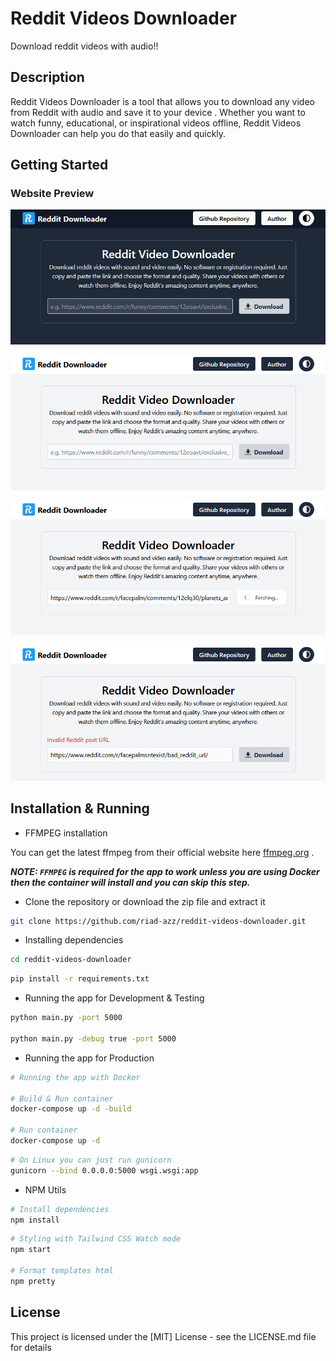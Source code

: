 # Reddit Videos Downloader

Download reddit videos with audio!!

## Description

Reddit Videos Downloader is a tool that allows you to download any video from Reddit with audio and save it to your device . Whether you want to watch funny, educational, or inspirational videos offline, Reddit Videos Downloader can help you do that easily and quickly.

## Getting Started

### Website Preview

![webpage preview image](screenshots/sc-01.png)

![webpage preview image](screenshots/sc-02.png)

![webpage preview image](screenshots/sc-03.png)

![webpage preview image](screenshots/sc-04.png)

## Installation & Running

- FFMPEG installation

You can get the latest ffmpeg from their official website here [ffmpeg.org](https://ffmpeg.org/download.html) .

***NOTE: `FFMPEG` is required for the app to work unless you are using Docker then the container will install and you can skip this step.***

- Clone the repository or download the zip file and extract it

```bash
git clone https://github.com/riad-azz/reddit-videos-downloader.git
```

- Installing dependencies

```bash
cd reddit-videos-downloader
```

```bash
pip install -r requirements.txt
```

- Running the app for Development & Testing

```bash
python main.py -port 5000

python main.py -debug true -port 5000
```

- Running the app for Production

```bash
# Running the app with Docker

# Build & Run container
docker-compose up -d -build

# Run container
docker-compose up -d
```

```bash
# On Linux you can just run gunicorn
gunicorn --bind 0.0.0.0:5000 wsgi.wsgi:app
```

- NPM Utils

```bash
# Install dependencies
npm install
```

```bash
# Styling with Tailwind CSS Watch mode
npm start

# Format templates html
npm pretty
```

## License

This project is licensed under the [MIT] License - see the LICENSE.md file for details
